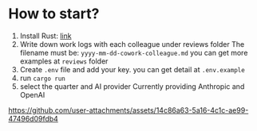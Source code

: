 #  How to start?

1. Install Rust: [link](https://www.rust-lang.org/tools/install)
2. Write down work logs with each colleague under reviews folder The filename must be: `yyyy-mm-dd-cowork-colleague.md` you can get more examples at `reviews` folder
3. Create `.env` file and add your key. you can get detail at `.env.example`
4. run `cargo run`
5. select the quarter and AI provider Currently providing Anthropic and OpenAI





https://github.com/user-attachments/assets/14c86a63-5a16-4c1c-ae99-47496d09fdb4




